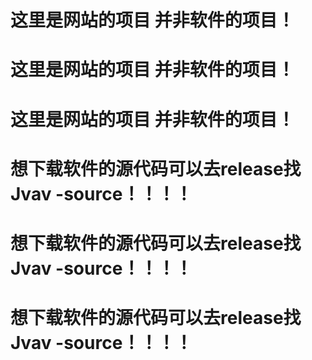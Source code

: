 # 这里是网站的项目 并非软件的项目！
# 这里是网站的项目 并非软件的项目！
# 这里是网站的项目 并非软件的项目！
# 想下载软件的源代码可以去release找Jvav -source！！！！
# 想下载软件的源代码可以去release找Jvav -source！！！！
# 想下载软件的源代码可以去release找Jvav -source！！！！
